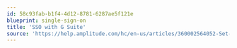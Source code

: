 ```yaml
---
id: 58c93fab-b1f4-4d12-8781-6287ae5f121e
blueprint: single-sign-on
title: 'SSO with G Suite'
source: 'https://help.amplitude.com/hc/en-us/articles/360002564052-Set-up-single-sign-on-SSO-for-Amplitude-using-G-Suite'
---
```

